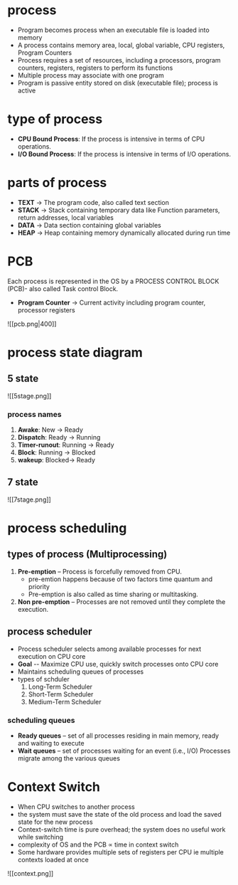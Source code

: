 # process
- Program becomes process when an executable file is loaded into memory
- A process contains memory area, local, global variable, CPU registers, Program Counters
- Process requires a set of resources, including a processors, program counters, registers, registers to perform its functions
- Multiple process may associate with one program
- Program is passive entity stored on disk (executable file); process is active

# type of process
- **CPU Bound Process**: If the process is intensive in terms of CPU operations.
- **I/O Bound Process**: If the process is intensive in terms of I/O operations.


# parts of process
- **TEXT** -> The program code, also called text section
- **STACK** -> Stack containing temporary data like Function parameters, return addresses, local variables
- **DATA** -> Data section containing global variables
- **HEAP** -> Heap containing memory dynamically allocated during run time

# PCB
Each process is represented in the OS by a PROCESS CONTROL BLOCK (PCB)- also called Task control Block.
- **Program Counter** -> Current activity including program counter, processor registers

![[pcb.png|400]]
# process state diagram

## 5 state

![[5stage.png]]
### process names
1. **Awake**: New -> Ready
2. **Dispatch**: Ready -> Running
3. **Timer-runout**: Running -> Ready
4. **Block**: Running -> Blocked
5. **wakeup**: Blocked-> Ready

## 7 state

![[7stage.png]]

# process scheduling
## types of process (Multiprocessing)
1. **Pre-emption** – Process is forcefully removed from CPU.
    - pre-emtion happens because of two factors time quantum and priority
    - Pre-emption is also called as time sharing or multitasking.
2. **Non pre-emption** – Processes are not removed until they complete the execution.

## process scheduler
- Process scheduler selects among available processes for next execution on CPU core
- **Goal** -- Maximize CPU use, quickly switch processes onto CPU core
- Maintains scheduling queues of processes
- types of schduler
    1. Long-Term Scheduler
    2. Short-Term Scheduler
    3. Medium-Term Scheduler

### scheduling queues
- **Ready queues** – set of all processes residing in main memory, ready and waiting to execute
- **Wait queues** – set of processes waiting for an event (i.e., I/O)
Processes migrate among the various queues

# Context Switch
- When CPU switches to another process
- the system must save the state of the old process and load the saved state for the new process
- Context-switch time is pure overhead; the system does no useful work while switching
- complexity of OS and the PCB $\varpropto$ time in context switch
- Some hardware provides multiple sets of registers per CPU ie multiple contexts loaded at once

![[context.png]]


